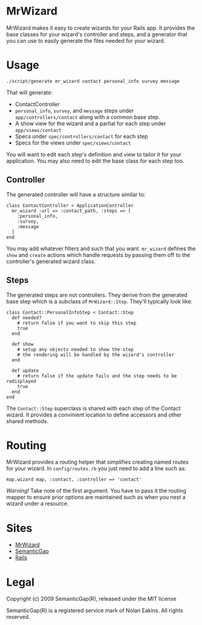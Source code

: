 MrWizard
========

MrWizard makes it easy to create wizards for your Rails app. It provides the
base classes for your wizard's controller and steps, and a generator that you
can use to easily generate the files needed for your wizard.


Usage
=====

    ./script/generate mr_wizard contact personal_info survey message

That will generate:

* ContactController
* `personal_info`, `survey`, and `message` steps under `app/controllers/contact` along with a common base step.
* A show view for the wizard and a partial for each step under `app/views/contact`
* Specs under `spec/controllers/contact` for each step
* Specs for the views under `spec/views/contact`

You will want to edit each step's definition and view to tailor it for your
application. You may also need to edit the base class for each step too.


Controller
----------

The generated controller will have a structure similar to:

    class ContactController < ApplicationController
      mr_wizard :url => :contact_path, :steps => [
        :personal_info,
        :survey,
        :message
      ]
    end

You may add whatever filters and such that you want. `mr_wizard` defines the
`show` and `create` actions which handle requests by passing them off to the
controller's generated wizard class.


Steps
-----

The generated steps are not controllers. They derive from the generated base
step which is a subclass of `MrWizard::Step`. They'll typically look like:

    class Contact::PersonalInfoStep < Contact::Step
      def needed?
        # return false if you want to skip this step
        true
      end
        
      def show
        # setup any objects needed to show the step
        # the rendering will be handled by the wizard's controller
      end
    
      def update
        # return false if the update fails and the step needs to be redisplayed
        true
      end
    end

The `Contact::Step` superclass is shared with each step of the Contact wizard.
It provides a convinient location to define accessors and other shared methods.


Routing
=======

MrWizard provides a routing helper that simplifies creating named routes for
your wizard. In `config/routes.rb` you just need to add a line such as:

    map.wizard map, :contact, :controller => 'contact'

*Warning!* Take note of the first argument. You have to pass it the routing
mapper to ensure prior options are maintained such as when you nest a wizard
under a resource.


Sites
=====

* [MrWizard](http://github.com/sneakin/mrwizard)
* [SemanticGap](http://www.semanticgap.com/)
* [Rails](http://rubyonrails.org/)


Legal
=====

Copyright (c) 2009 SemanticGap(R), released under the MIT license

SemanticGap(R) is a registered service mark of Nolan Eakins. All rights reserved.
